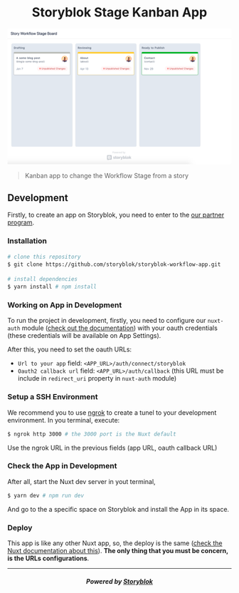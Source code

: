 <p align="center">
  <h1 align="center">Storyblok Stage Kanban App</h1>
</p>

![App preview image](./screenshoot.png)

> Kanban app to change the Workflow Stage from a story

## Development

Firstly, to create an app on Storyblok, you need to enter to the [our partner program](https://www.storyblok.com/partners).

### Installation

``` bash
# clone this repository
$ git clone https://github.com/storyblok/storyblok-workflow-app.git

# install dependencies
$ yarn install # npm install
```

### Working on App in Development

To run the project in development, firstly, you need to configure our `nuxt-auth` module ([check out the documentation](https://github.com/storyblok/nuxt-auth)) with your oauth credentials (these credentials will be available on App Settings).

After this, you need to set the oauth URLs:

* `Url to your app` field: `<APP_URL>/auth/connect/storyblok`
* `Oauth2 callback url` field: `<APP_URL>/auth/callback` (this URL must be include in `redirect_uri` property in `nuxt-auth` module)

### Setup a SSH Environment

We recommend you to use [ngrok](https://ngrok.com/) to create a tunel to your development environment. In you terminal, execute:

```bash
$ ngrok http 3000 # the 3000 port is the Nuxt default
```

Use the ngrok URL in the previous fields (app URL, oauth callback URL)

### Check the App in Development

After all, start the Nuxt dev server in yout terminal,

```bash
$ yarn dev # npm run dev
```

And go to the a specific space on Storyblok and install the App in its space.

### Deploy

This app is like any other Nuxt app, so, the deploy is the same ([check the Nuxt documentation about this](https://nuxtjs.org/guide/commands#production-deployment)). **The only thing that you must be concern, is the URLs configurations**.

---

<p align="center">
  <h5 align="center">Powered by <a href="https://www.storyblok.com/" title="link to the Storyblok website">Storyblok</a></h5>
</p>
